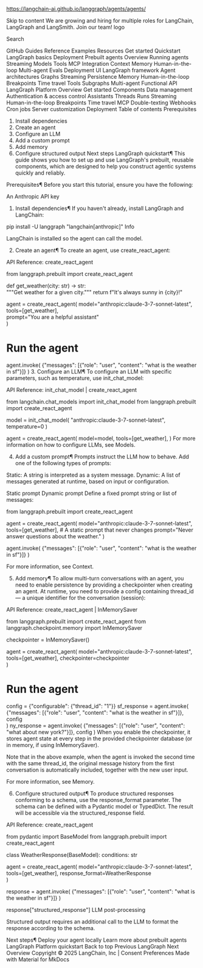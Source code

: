 https://langchain-ai.github.io/langgraph/agents/agents/

Skip to content
We are growing and hiring for multiple roles for LangChain, LangGraph and LangSmith. Join our team!
logo


Search
 
 GitHub
Guides
Reference
Examples
Resources
Get started
Quickstart
LangGraph basics
Deployment
Prebuilt agents
Overview
Running agents
Streaming
Models
Tools
MCP Integration
Context
Memory
Human-in-the-loop
Multi-agent
Evals
Deployment
UI
LangGraph framework
Agent architectures
Graphs
Streaming
Persistence
Memory
Human-in-the-loop
Breakpoints
Time travel
Tools
Subgraphs
Multi-agent
Functional API
LangGraph Platform
Overview
Get started
Components
Data management
Authentication & access control
Assistants
Threads
Runs
Streaming
Human-in-the-loop
Breakpoints
Time travel
MCP
Double-texting
Webhooks
Cron jobs
Server customization
Deployment
Table of contents
Prerequisites
1. Install dependencies
2. Create an agent
3. Configure an LLM
4. Add a custom prompt
5. Add memory
6. Configure structured output
Next steps
LangGraph quickstart¶
This guide shows you how to set up and use LangGraph's prebuilt, reusable components, which are designed to help you construct agentic systems quickly and reliably.

Prerequisites¶
Before you start this tutorial, ensure you have the following:

An Anthropic API key
1. Install dependencies¶
If you haven't already, install LangGraph and LangChain:


pip install -U langgraph "langchain[anthropic]"
Info

LangChain is installed so the agent can call the model.

2. Create an agent¶
To create an agent, use create_react_agent:

API Reference: create_react_agent


from langgraph.prebuilt import create_react_agent

def get_weather(city: str) -> str:  
    """Get weather for a given city."""
    return f"It's always sunny in {city}!"

agent = create_react_agent(
    model="anthropic:claude-3-7-sonnet-latest",  
    tools=[get_weather],  
    prompt="You are a helpful assistant"  
)

# Run the agent
agent.invoke(
    {"messages": [{"role": "user", "content": "what is the weather in sf"}]}
)
3. Configure an LLM¶
To configure an LLM with specific parameters, such as temperature, use init_chat_model:

API Reference: init_chat_model | create_react_agent


from langchain.chat_models import init_chat_model
from langgraph.prebuilt import create_react_agent

model = init_chat_model(
    "anthropic:claude-3-7-sonnet-latest",
    temperature=0
)

agent = create_react_agent(
    model=model,
    tools=[get_weather],
)
For more information on how to configure LLMs, see Models.

4. Add a custom prompt¶
Prompts instruct the LLM how to behave. Add one of the following types of prompts:

Static: A string is interpreted as a system message.
Dynamic: A list of messages generated at runtime, based on input or configuration.

Static prompt
Dynamic prompt
Define a fixed prompt string or list of messages:


from langgraph.prebuilt import create_react_agent

agent = create_react_agent(
    model="anthropic:claude-3-7-sonnet-latest",
    tools=[get_weather],
    # A static prompt that never changes
    prompt="Never answer questions about the weather."
)

agent.invoke(
    {"messages": [{"role": "user", "content": "what is the weather in sf"}]}
)

For more information, see Context.

5. Add memory¶
To allow multi-turn conversations with an agent, you need to enable persistence by providing a checkpointer when creating an agent. At runtime, you need to provide a config containing thread_id — a unique identifier for the conversation (session):

API Reference: create_react_agent | InMemorySaver


from langgraph.prebuilt import create_react_agent
from langgraph.checkpoint.memory import InMemorySaver

checkpointer = InMemorySaver()

agent = create_react_agent(
    model="anthropic:claude-3-7-sonnet-latest",
    tools=[get_weather],
    checkpointer=checkpointer  
)

# Run the agent
config = {"configurable": {"thread_id": "1"}}
sf_response = agent.invoke(
    {"messages": [{"role": "user", "content": "what is the weather in sf"}]},
    config  
)
ny_response = agent.invoke(
    {"messages": [{"role": "user", "content": "what about new york?"}]},
    config
)
When you enable the checkpointer, it stores agent state at every step in the provided checkpointer database (or in memory, if using InMemorySaver).

Note that in the above example, when the agent is invoked the second time with the same thread_id, the original message history from the first conversation is automatically included, together with the new user input.

For more information, see Memory.

6. Configure structured output¶
To produce structured responses conforming to a schema, use the response_format parameter. The schema can be defined with a Pydantic model or TypedDict. The result will be accessible via the structured_response field.

API Reference: create_react_agent


from pydantic import BaseModel
from langgraph.prebuilt import create_react_agent

class WeatherResponse(BaseModel):
    conditions: str

agent = create_react_agent(
    model="anthropic:claude-3-7-sonnet-latest",
    tools=[get_weather],
    response_format=WeatherResponse  
)

response = agent.invoke(
    {"messages": [{"role": "user", "content": "what is the weather in sf"}]}
)

response["structured_response"]
LLM post-processing

Structured output requires an additional call to the LLM to format the response according to the schema.

Next steps¶
Deploy your agent locally
Learn more about prebuilt agents
LangGraph Platform quickstart
 Back to top
Previous
LangGraph
Next
Overview
Copyright © 2025 LangChain, Inc | Consent Preferences
Made with Material for MkDocs
